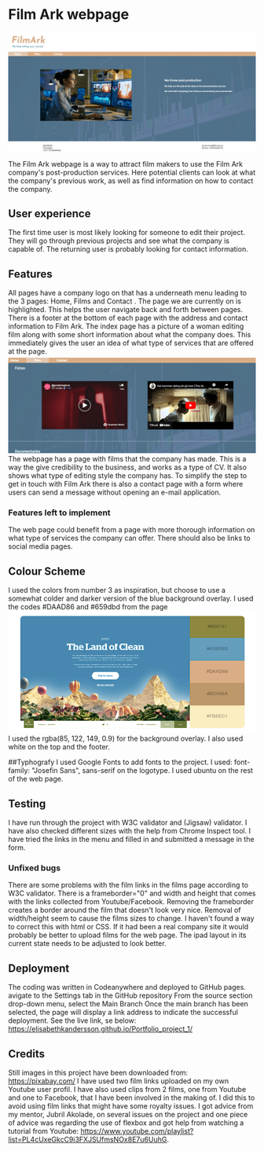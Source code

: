 # Film Ark webpage

<img src="assets/images/FilmArk.jpg">

The Film Ark webpage is a way to attract film makers to use the Film Ark company's post-production services. Here potential clients can look at what the company's previous work, as well as find information on how to contact the company. 

## User experience
The first time user is most likely looking for someone to edit their project. They will go through previous projects and see what the company is capable of. The returning user is probably looking for contact information.

## Features
All pages have a company logo on that has a underneath menu leading to the 3 pages: Home, Films and Contact . The page we are currently on is highlighted. This helps the user navigate back and forth between pages.
There is a footer at the bottom of each page with the address and contact information to Film Ark.
The index page has a picture of a woman editing film along with some short information about what the company does. This immediately gives the user an idea of what type of services that are offered at the page.
<img src="assets/images/films.png">
The webpage has a page with films that the company has made. This is a way the give credibility to the business, and works as a type of CV. It also shows what type of editing style the company has.
To simplify the step to get in touch with Film Ark there is also a contact page with a form where users can send a message without opening an e-mail application.

### Features left to implement</h4>
The web page could benefit from a page with more thorough information on what type of services the company can offer. There should also be links to social media pages.


## Colour Scheme
I used the colors from number 3 as inspiration, but choose to use a somewhat colder and darker version of the blue background overlay. I used the codes #DAAD86 and #659dbd from the page
<img src="assets/images/color.png">
I used the rgba(85, 122, 149, 0.9) for the background overlay. I also used white on the top and the footer.

##Typhografy
I used Google Fonts to add fonts to the project. I used: font-family: "Josefin Sans", sans-serif on the logotype. I used ubuntu on the rest of the web page.

## Testing
I have run through the project with W3C validator and (Jigsaw) validator. I have also checked different sizes with the help from Chrome Inspect tool. I have tried the links in the menu and filled in and submitted a message in the form.</p>

### Unfixed bugs
There are some problems with the film links in the films page according to W3C validator. There is a frameborder="0" and width and height that comes with the links collected from Youtube/Facebook. Removing the frameborder creates a border around the film that doesn't look very nice. Removal of width/height seem to cause the films sizes to change. I haven't found a way to correct this with html or CSS. If it had been a real company site it would probably be better to upload films for the web page. The ipad layout in its current state needs to be adjusted to look better. 

## Deployment
The coding was written in Codeanywhere and deployed to GitHub pages.
avigate to the Settings tab in the GitHub repository
From the source section drop-down menu, select the Main Branch
Once the main branch has been selected, the page will display a link address to indicate the successful deployment.
See the live link, se below:
https://elisabethkandersson.github.io/Portfolio_project_1/

## Credits 
Still images in this project have been downloaded from: https://pixabay.com/
I have used two film links uploaded on my own Youtube user profil. I have also used clips from 2 films, one from Youtube and one to Facebook, that I have been involved in the making of. I did this to avoid using film links that might have some royalty issues.
I got advice from my mentor, Jubril Akolade, on several issues on the project and one piece of advice was regarding the use of flexbox and got help from watching a tutorial from Youtube: https://www.youtube.com/playlist?list=PL4cUxeGkcC9i3FXJSUfmsNOx8E7u6UuhG.


